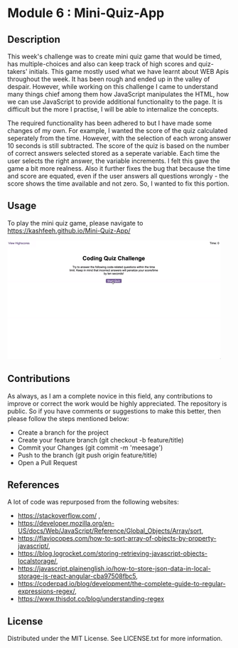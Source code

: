 # Module 6 : Mini-Quiz-App

## Description

This week's challenge was to create mini quiz game that would be timed, has multiple-choices and also can keep track of high scores and quiz-takers' initials. This game mostly
used what we have learnt about WEB Apis throughout the week. It has been rough and ended up in the valley of despair. However, while working on this challenge I came to understand many things chief among them how JavaScript manipulates the HTML, how we can use JavaScript to provide additional functionality to the page. It is difficult but the more I practise, I will be able to internalize the concepts.

The required functionality has been adhered to but I have made some changes of my own. For example, I wanted the score of the quiz calculated seperately from the time.
However, with the selection of each wrong answer 10 seconds is still subtracted. The score of the quiz is based on the number of correct answers selected stored as a seperate variable. Each time the user selects the right answer, the variable increments. I felt this gave the game a bit more realness. Also it further fixes the bug that because the time and
score are equated, even if the user answers all questions wrongly - the score shows the time available and not zero. So, I wanted to fix this portion.

##  Usage
To play the mini quiz game, please navigate to  https://kashfeeh.github.io/Mini-Quiz-App/

![the quiz demo](./assets/demo/08-web-apis-challenge-demo.gif)

## Contributions
As always, as I am a complete novice in this field, any contributions to improve or correct the work would be highly appreciated. The repository is public. So if you have comments 
or suggestions to make this better, then please follow the steps mentioned below:
* Create a branch for the project
* Create your feature branch (git checkout -b feature/title)
* Commit your Changes (git commit -m 'meesage')
* Push to the branch (git push origin feature/title)
* Open a Pull Request

## References
A lot of code was repurposed from the following websites: 
* https://stackoverflow.com/ , 
* https://developer.mozilla.org/en-US/docs/Web/JavaScript/Reference/Global_Objects/Array/sort, 
* https://flaviocopes.com/how-to-sort-array-of-objects-by-property-javascript/,
* https://blog.logrocket.com/storing-retrieving-javascript-objects-localstorage/,
* https://javascript.plainenglish.io/how-to-store-json-data-in-local-storage-js-react-angular-cba97508fbc5,
* https://coderpad.io/blog/development/the-complete-guide-to-regular-expressions-regex/,
* https://www.thisdot.co/blog/understanding-regex


## License
Distributed under the MIT License. See LICENSE.txt for more information.